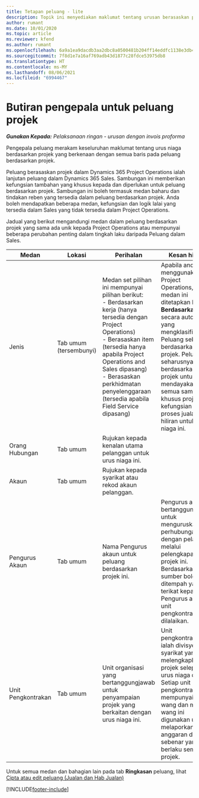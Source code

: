 ```yaml
---
title: Tetapan peluang - lite
description: Topik ini menyediakan maklumat tentang urusan berasaskan projek dan baris peluang berasaskan projek.
author: rumant
ms.date: 10/01/2020
ms.topic: article
ms.reviewer: kfend
ms.author: rumant
ms.openlocfilehash: 6a9a1ea9dacdb3aa2dbc8a0500481b204ff14eddfc1138e3db43ff568d7cd48b
ms.sourcegitcommit: 7f8d1e7a16af769adb43d1877c28fdce53975db8
ms.translationtype: HT
ms.contentlocale: ms-MY
ms.lasthandoff: 08/06/2021
ms.locfileid: "6994467"
---
```

# <a name="header-details-for-project-opportunities"></a>Butiran pengepala untuk peluang projek

_**Gunakan Kepada:** Pelaksanaan ringan - urusan dengan invois proforma_

Pengepala peluang merakam keseluruhan maklumat tentang urus niaga berdasarkan projek yang berkenaan dengan semua baris pada peluang berdasarkan projek.

Peluang berasaskan projek dalam Dynamics 365 Project Operations ialah lanjutan peluang dalam Dynamics 365 Sales. Sambungan ini memberikan kefungsian tambahan yang khusus kepada dan diperlukan untuk peluang berdasarkan projek. Sambungan ini boleh termasuk medan baharu dan tindakan reben yang tersedia dalam peluang berdasarkan projek. Anda boleh mendapatkan beberapa medan, kefungsian dan logik lalai yang tersedia dalam Sales yang tidak tersedia dalam Project Operations.

Jadual yang berikut mengandungi medan dalam peluang berdasarkan projek yang sama ada unik kepada Project Operations atau mempunyai beberapa perubahan penting dalam tingkah laku daripada Peluang dalam Sales.

| **Medan** | **Lokasi** | **Perihalan** | **Kesan hiliran** |
| --- | --- | --- | --- |
| Jenis | Tab umum (tersembunyi) | Medan set pilihan ini mempunyai pilihan berikut:</br>- Berdasarkan kerja (hanya tersedia dengan Project Operations)</br>- Berasaskan item (tersedia hanya apabila Project Operations and Sales dipasang)</br>- Berasaskan perkhidmatan penyelenggaraan (tersedia apabila Field Service dipasang) | Apabila anda menggunakan Project Operations, nilai medan ini ditetapkan kepada **Berdasarkan kerja** secara automatik yang mengklasifikasikan Peluang sebagai berdasarkan projek. Peluang seharusnya berdasarkan projek untuk mendayakan semua sambungan khusus projek dan kefungsian dalam proses jualan hiliran untuk urus niaga ini. |
| Orang Hubungan | Tab umum | Rujukan kepada kenalan utama pelanggan untuk urus niaga ini. | |
| Akaun | Tab umum | Rujukan kepada syarikat atau rekod akaun pelanggan. | |
| Pengurus Akaun | Tab umum | Nama Pengurus akaun untuk peluang berdasarkan projek ini. | Pengurus akaun bertanggungjawab untuk menguruskan perhubungan dengan pelanggan melalui pelengkapan projek ini. Berdasarkan sumber boleh ditempah yang terikat kepada Pengurus akaun, unit pengkontrakan dilalaikan. |
| Unit Pengkontrakan | Tab umum | Unit organisasi yang bertanggungjawab untuk penyampaian projek yang berkaitan dengan urus niaga ini. | Unit pengkontrakan ialah divisyen syarikat yang akan melengkapkan projek selepas urus niaga ditutup. Setiap unit pengkontrakan mempunyai mata wang dan mata wang ini digunakan untuk melaporkan kos anggaran dan sebenar yang berlaku semasa projek. |

Untuk semua medan dan bahagian lain pada tab **Ringkasan** peluang, lihat [Cipta atau edit peluang (Jualan dan Hab Jualan)](/dynamics365/sales-enterprise/create-edit-opportunity-sales)


[!INCLUDE[footer-include](../../includes/footer-banner.md)]
